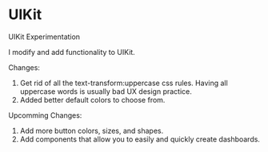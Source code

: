# UIKit
UIKit Experimentation

I modify and add functionality to UIKit.

Changes:
1. Get rid of all the text-transform:uppercase css rules. Having all uppercase words is usually bad UX design practice.
2. Added better default colors to choose from.


Upcomming Changes:
1. Add more button colors, sizes, and shapes.
2. Add components that allow you to easily and quickly create dashboards. 